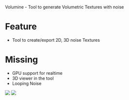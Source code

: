 Volumine - Tool to generate Volumetric Textures with noise 

# Feature
- Tool to create/export 2D, 3D noise Textures

# Missing 
- GPU support for realtime
- 3D viewer in the tool
- Looping Noise

![](Medias/volumine1.gif)
![](Medias/volumine2.gif)